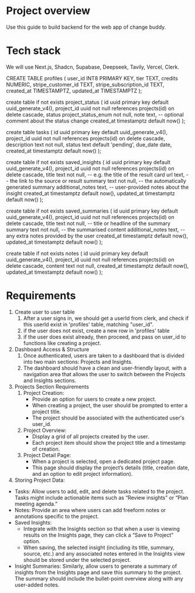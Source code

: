 # Project overview
Use this guide to build backend for the web app of change buddy.

# Tech stack
We will use Next.js, Shadcn, Supabase, Deepseek, Tavily, Vercel, Clerk.



CREATE TABLE profiles (
    user_id INT8 PRIMARY KEY,
    tier TEXT,
    credits NUMERIC,
    stripe_customer_id TEXT,
    stripe_subscription_id TEXT,
    created_at TIMESTAMPTZ,
    updated_at TIMESTAMPTZ
);

create table if not exists project_status (
  id uuid primary key default uuid_generate_v4(),
  project_id uuid not null references projects(id) on delete cascade,
  status project_status_enum not null,
  note text,                      -- optional comment about the status change
  created_at timestamptz default now()
);

create table tasks (
  id uuid primary key default uuid_generate_v4(),
  project_id uuid not null references projects(id) on delete cascade,
  description text not null,
  status text default 'pending',
  due_date date,
  created_at timestamptz default now()
);

create table if not exists saved_insights (
  id uuid primary key default uuid_generate_v4(),
  project_id uuid not null references projects(id) on delete cascade,
  title text not null,          -- e.g. the title of the result card
  url text,                     -- the link to the source or result
  summary text not null,        -- the automatically generated summary
  additional_notes text,        -- user-provided notes about the insight
  created_at timestamptz default now(),
  updated_at timestamptz default now()
);

create table if not exists saved_summaries (
  id uuid primary key default uuid_generate_v4(),
  project_id uuid not null references projects(id) on delete cascade,
  title text not null,           -- title or headline of the summary
  summary text not null,         -- the summarised content
  additional_notes text,         -- any extra notes provided by the user
  created_at timestamptz default now(),
  updated_at timestamptz default now()
);

create table if not exists notes (
  id uuid primary key default uuid_generate_v4(),
  project_id uuid not null references projects(id) on delete cascade,
  content text not null,
  created_at timestamptz default now(),
  updated_at timestamptz default now()
);

# Requirements
1. Create user to user table
   1. After a user signs in, we should get a userId from clerk, and check if this userId exist in 'profiles' table, matching "user_id".
   2. if the user does not exist, create a new row in 'profiles' table
   3. if the user does exist already, then proceed, and pass on user_id to functions like creating a project.
2. Dashboard Access & Structure
   1. Once authenticated, users are taken to a dashboard that is divided into two main sections: Projects and Insights.
   2. The dashboard should have a clean and user-friendly layout, with a navigation area that allows the user to switch between the Projects and Insights sections.
3. Projects Section Requirements
   1. Project Creation:
      - Provide an option for users to create a new project.
      - When creating a project, the user should be prompted to enter a project title.
      - The project should be associated with the authenticated user's user_id.
   2. Project Overview:
      - Display a grid of all projects created by the user.
      - Each project item should show the project title and a timestamp of creation.
   3. Project Detail Page:
      - When a project is selected, open a dedicated project page.
      - This page should display the project’s details (title, creation date, and an option to edit project information).
4. Storing Project Data:
  - Tasks: Allow users to add, edit, and delete tasks related to the project. Tasks might include actionable items such as “Review insights” or “Plan meeting agenda.”
  - Notes: Provide an area where users can add freeform notes or annotations specific to the project.
  - Saved Insights:
    - Integrate with the Insights section so that when a user is viewing results on the Insights page, they can click a “Save to Project” option.
    - When saving, the selected insight (including its title, summary, source, etc.) and any associated notes entered in the Insights view should be stored under the selected project.
  - Insight Summaries: Similarly, allow users to generate a summary of insights from the Insights page and save this summary to the project. The summary should include the bullet-point overview along with any user-added notes.
